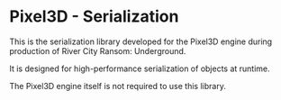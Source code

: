 Pixel3D - Serialization
==============================

This is the serialization library developed for the Pixel3D engine during production of River City Ransom: Underground.

It is designed for high-performance serialization of objects at runtime.

The Pixel3D engine itself is not required to use this library.
